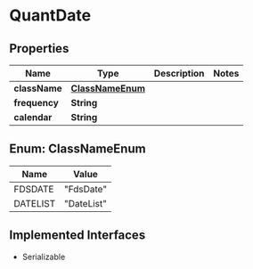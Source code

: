 

# QuantDate


## Properties

Name | Type | Description | Notes
------------ | ------------- | ------------- | -------------
**className** | [**ClassNameEnum**](#ClassNameEnum) |  | 
**frequency** | **String** |  | 
**calendar** | **String** |  | 



## Enum: ClassNameEnum

Name | Value
---- | -----
FDSDATE | &quot;FdsDate&quot;
DATELIST | &quot;DateList&quot;


## Implemented Interfaces

* Serializable


